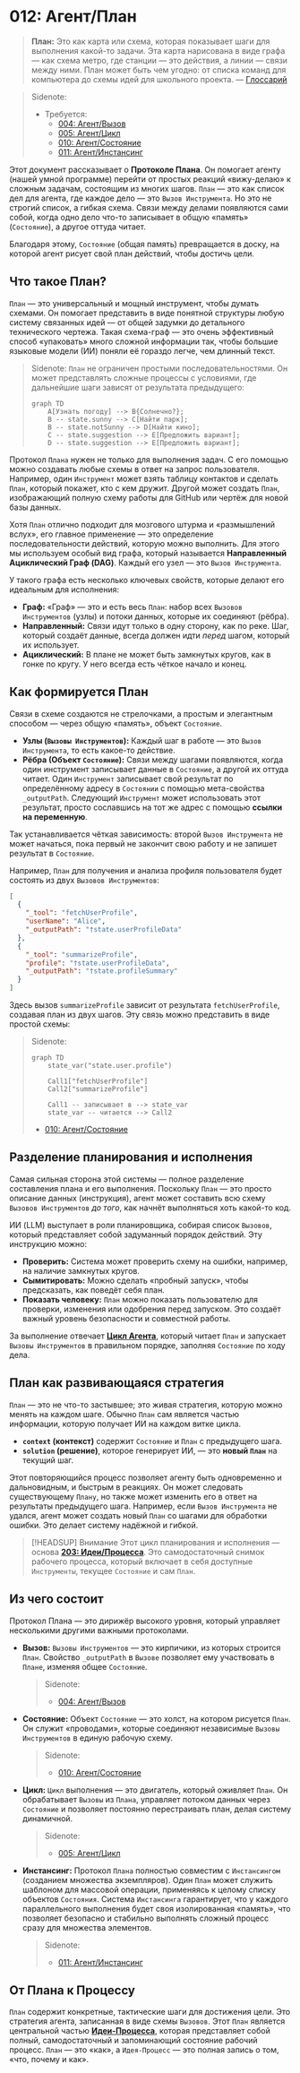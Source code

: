 # 012: Агент/План

> **План:** Это как карта или схема, которая показывает шаги для выполнения какой-то задачи. Эта карта нарисована в виде графа — как схема метро, где станции — это действия, а линии — связи между ними. План может быть чем угодно: от списка команд для компьютера до схемы идей для школьного проекта. — [Глоссарий](./000_glossary.md)

> Sidenote:
> - Требуется:
>   - [004: Агент/Вызов](./004_agent_call.md)
>   - [005: Агент/Цикл](./005_agent_loop.md)
>   - [010: Агент/Состояние](./010_agent_state.md)
>   - [011: Агент/Инстансинг](./011_agent_instancing.md)

Этот документ рассказывает о **Протоколе Плана**. Он помогает агенту (нашей умной программе) перейти от простых реакций «вижу-делаю» к сложным задачам, состоящим из многих шагов. `План` — это как список дел для агента, где каждое дело — это `Вызов Инструмента`. Но это не строгий список, а гибкая схема. Связи между делами появляются сами собой, когда одно дело что-то записывает в общую «память» (`Состояние`), а другое оттуда читает.

Благодаря этому, `Состояние` (общая память) превращается в доску, на которой агент рисует свой план действий, чтобы достичь цели.

## Что такое План?

`План` — это универсальный и мощный инструмент, чтобы думать схемами. Он помогает представить в виде понятной структуры любую систему связанных идей — от общей задумки до детального технического чертежа. Такая схема-граф — это очень эффективный способ «упаковать» много сложной информации так, чтобы большие языковые модели (ИИ) поняли её гораздо легче, чем длинный текст.

> Sidenote:
> `План` не ограничен простыми последовательностями. Он может представлять сложные процессы с условиями, где дальнейшие шаги зависят от результата предыдущего:
>
> ```mermaid
> graph TD
>     A[Узнать погоду] --> B{Солнечно?};
>     B -- state.sunny --> C[Найти парк];
>     B -- state.notSunny --> D[Найти кино];
>     C -- state.suggestion --> E[Предложить вариант];
>     D -- state.suggestion --> E[Предложить вариант];
> ```

Протокол `Плана` нужен не только для выполнения задач. С его помощью можно создавать любые схемы в ответ на запрос пользователя. Например, один `Инструмент` может взять таблицу контактов и сделать `План`, который покажет, кто с кем дружит. Другой может создать `План`, изображающий полную схему работы для GitHub или чертёж для новой базы данных.

Хотя `План` отлично подходит для мозгового штурма и «размышлений вслух», его главное применение — это определение последовательности действий, которую можно выполнить. Для этого мы используем особый вид графа, который называется **Направленный Ациклический Граф (DAG)**. Каждый его узел — это `Вызов Инструмента`.

У такого графа есть несколько ключевых свойств, которые делают его идеальным для исполнения:

- **Граф:** «Граф» — это и есть весь `План`: набор всех `Вызовов Инструментов` (узлы) и потоки данных, которые их соединяют (рёбра).
- **Направленный:** Связи идут только в одну сторону, как по реке. Шаг, который создаёт данные, всегда должен идти *перед* шагом, который их использует.
- **Ациклический:** В плане не может быть замкнутых кругов, как в гонке по кругу. У него всегда есть чёткое начало и конец.

## Как формируется План

Связи в схеме создаются не стрелочками, а простым и элегантным способом — через общую «память», объект `Состояние`.

- **Узлы (`Вызовы Инструментов`):** Каждый шаг в работе — это `Вызов Инструмента`, то есть какое-то действие.
- **Рёбра (Объект `Состояние`):** Связи между шагами появляются, когда один инструмент записывает данные в `Состояние`, а другой их оттуда читает. Один `Инструмент` записывает свой результат по определённому адресу в `Состоянии` с помощью мета-свойства `_outputPath`. Следующий `Инструмент` может использовать этот результат, просто сославшись на тот же адрес с помощью **ссылки на переменную**.

Так устанавливается чёткая зависимость: второй `Вызов Инструмента` не может начаться, пока первый не закончит свою работу и не запишет результат в `Состояние`.

Например, `План` для получения и анализа профиля пользователя будет состоять из двух `Вызовов Инструментов`:

```json
[
  {
    "_tool": "fetchUserProfile",
    "userName": "Alice",
    "_outputPath": "†state.userProfileData"
  },
  {
    "_tool": "summarizeProfile",
    "profile": "†state.userProfileData",
    "_outputPath": "†state.profileSummary"
  }
]
```

Здесь вызов `summarizeProfile` зависит от результата `fetchUserProfile`, создавая план из двух шагов. Эту связь можно представить в виде простой схемы:

> Sidenote:
> ```mermaid
> graph TD
>     state_var("state.user.profile")
>
>     Call1["fetchUserProfile"]
>     Call2["summarizeProfile"]
>
>     Call1 -- записывает в --> state_var
>     state_var -- читается --> Call2
> ```
>
> - [010: Агент/Состояние](./010_agent_state.md)

## Разделение планирования и исполнения

Самая сильная сторона этой системы — полное разделение составления плана и его выполнения. Поскольку `План` — это просто описание данных (инструкция), агент может составить всю схему `Вызовов Инструментов` *до того*, как начнёт выполняться хоть какой-то код.

ИИ (LLM) выступает в роли планировщика, собирая список `Вызовов`, который представляет собой задуманный порядок действий. Эту инструкцию можно:

- **Проверить:** Система может проверить схему на ошибки, например, на наличие замкнутых кругов.
- **Сымитировать:** Можно сделать «пробный запуск», чтобы предсказать, как поведёт себя план.
- **Показать человеку:** `План` можно показать пользователю для проверки, изменения или одобрения перед запуском. Это создаёт важный уровень безопасности и совместной работы.

За выполнение отвечает **[Цикл Агента](./005_agent_loop.md)**, который читает `План` и запускает `Вызовы Инструментов` в правильном порядке, заполняя `Состояние` по ходу дела.

## План как развивающаяся стратегия

`План` — это не что-то застывшее; это живая стратегия, которую можно менять на каждом шаге. Обычно `План` сам является частью информации, которую получает ИИ на каждом витке цикла.

- **`context` (контекст)** содержит `Состояние` и `План` с предыдущего шага.
- **`solution` (решение)**, которое генерирует ИИ, — это **новый `План`** на текущий шаг.

Этот повторяющийся процесс позволяет агенту быть одновременно и дальновидным, и быстрым в реакциях. Он может следовать существующему `Плану`, но также может изменить его в ответ на результаты предыдущего шага. Например, если `Вызов Инструмента` не удался, агент может создать новый `План` со шагами для обработки ошибки. Это делает систему надёжной и гибкой.

> [!HEADSUP] Внимание
> Этот цикл планирования и исполнения — основа **[203: Идеи/Процесса](./203_idea_process.md)**. Это самодостаточный снимок рабочего процесса, который включает в себя доступные `Инструменты`, текущее `Состояние` и сам `План`.

## Из чего состоит

Протокол Плана — это дирижёр высокого уровня, который управляет несколькими другими важными протоколами.

- **Вызов:** `Вызовы Инструментов` — это кирпичики, из которых строится `План`. Свойство `_outputPath` в `Вызове` позволяет ему участвовать в `Плане`, изменяя общее `Состояние`.

  > Sidenote:
  > - [004: Агент/Вызов](./004_agent_call.md)

- **Состояние:** Объект `Состояние` — это холст, на котором рисуется `План`. Он служит «проводами», которые соединяют независимые `Вызовы Инструментов` в единую рабочую схему.

  > Sidenote:
  > - [010: Агент/Состояние](./010_agent_state.md)

- **Цикл:** `Цикл` выполнения — это двигатель, который оживляет `План`. Он обрабатывает `Вызовы` из `Плана`, управляет потоком данных через `Состояние` и позволяет постоянно перестраивать план, делая систему динамичной.

  > Sidenote:
  > - [005: Агент/Цикл](./005_agent_loop.md)

- **Инстансинг:** Протокол `Плана` полностью совместим с `Инстансингом` (созданием множества экземпляров). Один `План` может служить шаблоном для массовой операции, применяясь к целому списку объектов `Состояния`. Система `Инстансинга` гарантирует, что у каждого параллельного выполнения будет своя изолированная «память», что позволяет безопасно и стабильно выполнять сложный процесс сразу для множества элементов.

  > Sidenote:
  > - [011: Агент/Инстансинг](./011_agent_instancing.md)

## От Плана к Процессу

`План` содержит конкретные, тактические шаги для достижения цели. Это стратегия агента, записанная в виде схемы `Вызовов`. Этот `План` является центральной частью **[Идеи-Процесса](./203_idea_process.md)**, которая представляет собой полный, самодостаточный и запоминающий состояние рабочий процесс. `План` — это «как», а `Идея-Процесс` — это полная запись о том, «что, почему и как».
